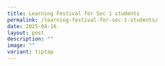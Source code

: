 ```yaml
---
title: Learning Festival for Sec 1 students
permalink: /learning-festival-for-sec-1-students/
date: 2025-04-16
layout: post
description: ""
image: ""
variant: tiptap
---
```

